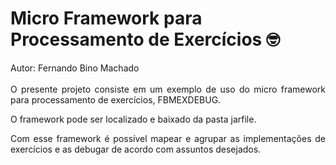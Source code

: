 # Micro Framework para Processamento de Exercícios &#129299;<br>

<p align="justify">Autor: Fernando Bino Machado <br><br>O presente projeto consiste em um exemplo de uso do micro framework para processamento de exercícios, FBMEXDEBUG.</p>
<p align="justify">O framework pode ser localizado e baixado da pasta jarfile.</p>
<p align="justify">Com esse framework é possível mapear e agrupar as implementações de exercícios e as debugar de acordo com assuntos desejados.</p>
